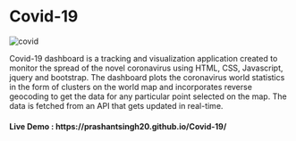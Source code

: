 # Covid-19
 ![covid](https://user-images.githubusercontent.com/68744875/121064262-f6156400-c7e4-11eb-92c1-296bda0ca45f.PNG)

<p>Covid-19 dashboard is a tracking and visualization application created to monitor the spread of the novel coronavirus using HTML, CSS, Javascript, jquery and bootstrap. The dashboard plots the coronavirus world statistics in the form of clusters on the world map and incorporates reverse geocoding to get the data for any particular point selected on the map. The data is fetched from an API that gets updated in real-time.</p>

<h4>Live Demo : https://prashantsingh20.github.io/Covid-19/</h4>
